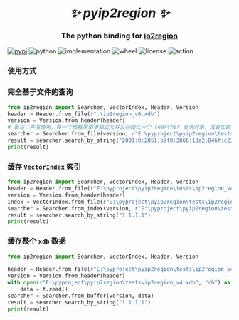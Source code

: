 <h1 align="center"><i>✨ pyip2region ✨ </i></h1>

<h3 align="center">The python binding for <a href="https://github.com/lionsoul2014/ip2region">ip2region</a> </h3>


[![pypi](https://img.shields.io/pypi/v/ip2region.svg)](https://pypi.org/project/ip2region/)
![python](https://img.shields.io/pypi/pyversions/ip2region)
![implementation](https://img.shields.io/pypi/implementation/ip2region)
![wheel](https://img.shields.io/pypi/wheel/ip2region)
![license](https://img.shields.io/github/license/synodriver/pyip2region.svg)
![action](https://img.shields.io/github/workflow/status/synodriver/pyip2region/build%20wheel)


### 使用方式

### 完全基于文件的查询

```python
from ip2region import Searcher, VectorIndex, Header, Version
header = Header.from_file(r".\ip2region_v6.xdb")
version = Version.from_header(header)
# 备注：并发使用，每一个线程需要单独定义并且初始化一个 searcher 查询对象，或者加锁
searcher = Searcher.from_file(version, r"E:\pyproject\pyip2region\tests\ip2region_v6.xdb")
result = searcher.search_by_string("2001:0:2851:b9f0:3866:13a2:846f:c23b")
print(result)
```

### 缓存 `VectorIndex` 索引
```python
from ip2region import Searcher, VectorIndex, Header, Version
header = Header.from_file(r"E:\pyproject\pyip2region\tests\ip2region_v4.xdb")
version = Version.from_header(header)
index = VectorIndex.from_file(r"E:\pyproject\pyip2region\tests\ip2region_v4.xdb")
searcher = Searcher.from_index(version, r"E:\pyproject\pyip2region\tests\ip2region_v4.xdb", index)
result = searcher.search_by_string("1.1.1.1")
print(result)
```

### 缓存整个 `xdb` 数据

```python
from ip2region import Searcher, VectorIndex, Header, Version

header = Header.from_file(r"E:\pyproject\pyip2region\tests\ip2region_v4.xdb")
version = Version.from_header(header)
with open(r"E:\pyproject\pyip2region\tests\ip2region_v4.xdb", "rb") as f:
    data = f.read()
searcher = Searcher.from_buffer(version, data)
result = searcher.search_by_string("1.1.1.1")
print(result)
```